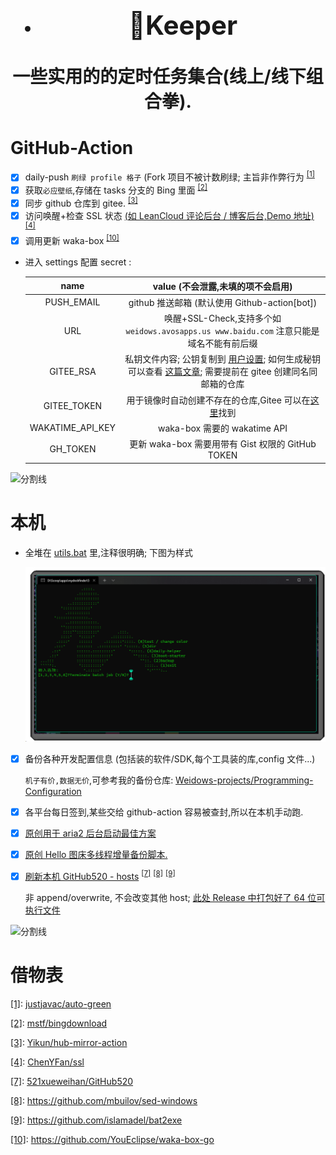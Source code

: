 <!--
 * @Author: Weidows
 * @Date: 2020-11-28 17:36:36
 * @LastEditors: Weidows
 * @LastEditTime: 2024-09-02 03:18:12
 * @FilePath: \Keeper\README.md
 * @Description:
-->

<h1 align="center">

- ## 🌈Keeper

一些实用的的定时任务集合(线上/线下组合拳).

</h1>

# GitHub-Action

- [x] daily-push `刷绿 profile 格子` (Fork 项目不被计数刷绿; 主旨非作弊行为 <sup id='cite_ref-1'>[\[1\]](#cite_note-1)</sup>
- [x] 获取`必应壁纸`,存储在 tasks 分支的 Bing 里面 <sup id='cite_ref-2'>[\[2\]](#cite_note-2)</sup>
- [x] 同步 github 仓库到 gitee. <sup id='cite_ref-3'>[\[3\]](#cite_note-3)</sup>
- [x] 访问唤醒+检查 SSL 状态 [(如 LeanCloud 评论后台 / 博客后台,Demo 地址)](https://weidows-projects.github.io/Keeper/) <sup id='cite_ref-4'>[\[4\]](#cite_note-4)</sup>
- [x] 调用更新 waka-box <sup id='cite_ref-10'>[\[10\]](#cite_note-10)</sup>

- 进入 settings 配置 secret :

  |       name       |                                                                               value (不会泄露,未填的项不会启用)                                                                               |
  | :--------------: | :-------------------------------------------------------------------------------------------------------------------------------------------------------------------------------------------: |
  |    PUSH_EMAIL    |                                                                         github 推送邮箱 (默认使用 Github-action[bot])                                                                         |
  |       URL        |                                                   唤醒+SSL-Check,支持多个如 `weidows.avosapps.us www.baidu.com` 注意只能是域名不能有前后缀                                                    |
  |    GITEE_RSA     | 私钥文件内容; 公钥复制到 [用户设置](https://gitee.com/profile/sshkeys); 如何生成秘钥可以查看 [这篇文章](https://weidows.github.io/post/experience/SSH); 需要提前在 gitee 创建同名同邮箱的仓库 |
  |   GITEE_TOKEN    |                                            用于镜像时自动创建不存在的仓库,Gitee 可以在[这里](https://gitee.com/profile/personal_access_tokens)找到                                            |
  | WAKATIME_API_KEY |                                                                                 waka-box 需要的 wakatime API                                                                                  |
  |     GH_TOKEN     |                                                                       更新 waka-box 需要用带有 Gist 权限的 GitHub TOKEN                                                                       |

<a>![分割线](https://cdn.jsdelivr.net/gh/Weidows/Weidows/image/divider.png)</a>

# 本机

- 全堆在 [utils.bat](./utils.bat) 里,注释很明确; 下图为样式

  ![](image/README/1644490835674.png)

- [x] 备份各种开发配置信息 (包括装的软件/SDK,每个工具装的库,config 文件...)

  `机子有价,数据无价`,可参考我的备份仓库: [Weidows-projects/Programming-Configuration](https://github.com/Weidows-projects/Programming-Configuration)

- [x] 各平台每日签到,某些交给 github-action 容易被查封,所以在本机手动跑.
- [x] [原创用于 aria2 后台启动最佳方案](./scripts/aria2.bat)
- [x] [原创 Hello 图床多线程增量备份脚本.](./scripts/hello.py)
- [x] [刷新本机 GitHub520 - hosts](./scripts/GitHub520/) <sup id='cite_ref-7'>[\[7\]](#cite_note-7)</sup> <sup id='cite_ref-8'>[\[8\]](#cite_note-8)</sup> <sup id='cite_ref-9'>[\[9\]](#cite_note-9)</sup>

  非 append/overwrite, 不会改变其他 host; [此处 Release 中打包好了 64 位可执行文件](https://github.com/Weidows-projects/scoop-3rd/releases/tag/1.0.0)

<a>![分割线](https://cdn.jsdelivr.net/gh/Weidows/Weidows/image/divider.png)</a>

# 借物表

<a name='cite_note-1' href='#cite_ref-1'>[1]</a>: [justjavac/auto-green](https://github.com/justjavac/auto-green)

<a name='cite_note-2' href='#cite_ref-2'>[2]</a>: [mstf/bingdownload](https://gitee.com/mstf/bingdownload)

<a name='cite_note-3' href='#cite_ref-3'>[3]</a>: [Yikun/hub-mirror-action](https://github.com/Yikun/hub-mirror-action/)

<a name='cite_note-4' href='#cite_ref-4'>[4]</a>: [ChenYFan/ssl](https://github.com/ChenYFan/ssl)

<a name='cite_note-7' href='#cite_ref-7'>[7]</a>: [521xueweihan/GitHub520](https://github.com/521xueweihan/GitHub520)

<a name='cite_note-8' href='#cite_ref-8'>[8]</a>: https://github.com/mbuilov/sed-windows

<a name='cite_note-9' href='#cite_ref-9'>[9]</a>: https://github.com/islamadel/bat2exe

<a name='cite_note-10' href='#cite_ref-10'>[10]</a>: https://github.com/YouEclipse/waka-box-go
